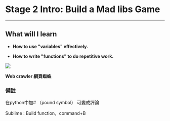 # **Stage 2 Intro: Build a Mad libs Game**

---







## **What will I learn**

* **How to use "variables" effectively.**

* **How to write "functions" to do repetitive work.**

![](https://lh4.googleusercontent.com/z5Ird2quzCgRDOSGNwieydeFwuL2RtNXtq5n24y_a9Ohx-_IEgDgpD336JUHA89LwbNY1eSAm73tPalfxW4W6WZvlJH0vSTEnPwEiLCy27UmC84pZou0ovaogBsSA2snYvoT0wqa)

**Web crawler 網頁蜘蛛**

### 備註

在python中加\# （pound symbol） 可變成評論

Sublime : Build function，command+B

